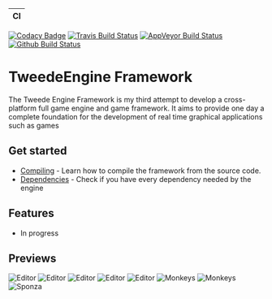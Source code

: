 | CI            |
| ------------- |
[![Codacy Badge](https://api.codacy.com/project/badge/Grade/17a1a070180f49eebd0538531cba1cf6)](https://app.codacy.com/manual/fabsgc/TweedeEngine?utm_source=github.com&utm_medium=referral&utm_content=fabsgc/TweedeEngine&utm_campaign=Badge_Grade_Dashboard) [![Travis Build Status](https://travis-ci.org/fabsgc/TweedeEngine.svg?branch=master)](https://travis-ci.org/fabsgc/TweedeEngine) [![AppVeyor Build Status](https://ci.appveyor.com/api/projects/status/github/fabsgc/TweedeEngine?branch=master&svg=true)](https://ci.appveyor.com/project/fabsgc/tweedeengine) [![Github Build Status](https://github.com/fabsgc/TweedeEngine/actions/workflows/build.yml/badge.svg)](https://github.com/fabsgc/TweedeEngine/actions/workflows/build.yml)

# TweedeEngine Framework

The Tweede Engine Framework is my third attempt to develop a cross-platform full game engine and game framework. It aims to provide one day a complete foundation for the development of real time graphical applications such as games

## Get started
* [Compiling](Documentation/Compiling.md) - Learn how to compile the framework from the source code. 
* [Dependencies](Documentation/Dependencies.md) - Check if you have every dependency needed by the engine

## Features

* In progress

## Previews

![Editor](Documentation/sample-editor-inn.png)
![Editor](Documentation/sample-script-editor.png)
![Editor](Documentation/sample-animation.png)
![Editor](Documentation/sample-parallax-occlusion-mapping.png)
![Editor](Documentation/sample-editor.png)
![Monkeys](Documentation/sample-sponza-night.png)
![Monkeys](Documentation/sample-monkeys.png)
![Sponza](Documentation/sample-sponza.png)
